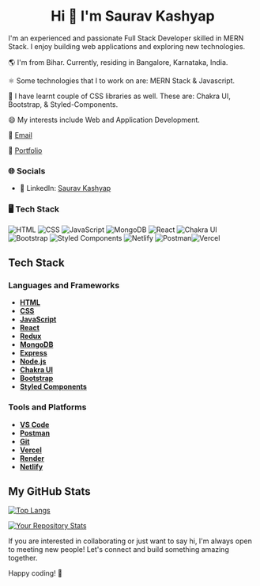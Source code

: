 <h1 align="center"><strong>Hi 👋 I'm Saurav Kashyap</strong></h1>

<p>I'm an experienced and passionate Full Stack Developer skilled in MERN Stack. I enjoy building web applications and exploring new technologies.</p>

🌎 I'm from Bihar. Currently, residing in Bangalore, Karnataka, India.

⚛ Some technologies that I to work on are: MERN Stack & Javascript.

🚀 I have learnt couple of CSS libraries as well. These are: Chakra UI, Bootstrap, & Styled-Components.

😄 My interests include Web and Application Development.

📩 [Email](kashyapsaurav531@gmail.com)

📜 [Portfolio](https://portfolio-ten-livid-87.vercel.app/)

### 🌐 Socials

- 💼 LinkedIn: [Saurav Kashyap](https://www.linkedin.com/in/saurav-kashyap/)

### 🖥 Tech Stack

![HTML](https://img.shields.io/badge/-HTML-orange?style=flat-square&logo=html5&logoColor=white) ![CSS](https://img.shields.io/badge/-CSS-blue?style=flat-square&logo=css3&logoColor=white) ![JavaScript](https://img.shields.io/badge/-JavaScript-yellow?style=flat-square&logo=javascript&logoColor=white) ![MongoDB](https://img.shields.io/badge/-MongoDB-green?style=flat-square&logo=mongodb&logoColor=white) ![React](https://img.shields.io/badge/-React-blue?style=flat-square&logo=react&logoColor=white) ![Chakra UI](https://img.shields.io/badge/-Chakra%20UI-blue?style=flat-square&logo=chakra-ui&logoColor=white) ![Bootstrap](https://img.shields.io/badge/-Bootstrap-purple?style=flat-square&logo=bootstrap&logoColor=white) ![Styled Components](https://img.shields.io/badge/-Styled%20Components-pink?style=flat-square&logo=styled-components&logoColor=white) ![Netlify](https://img.shields.io/badge/-Netlify-blue?style=flat-square&logo=netlify&logoColor=white) ![Postman](https://img.shields.io/badge/-Postman-orange?style=flat-square&logo=postman&logoColor=white)![Vercel](https://img.shields.io/badge/-Vercel-blue?style=flat-square&logo=netlify&logoColor=white)


## Tech Stack

### Languages and Frameworks
- **[HTML](https://developer.mozilla.org/en-US/docs/Web/HTML)**
- **[CSS](https://developer.mozilla.org/en-US/docs/Web/CSS)**
- **[JavaScript](https://developer.mozilla.org/en-US/docs/Web/JavaScript)**
- **[React](https://reactjs.org/)**
- **[Redux](https://redux.js.org/)**
- **[MongoDB](https://www.mongodb.com/)**
- **[Express](https://expressjs.com/)**
- **[Node.js](https://nodejs.org/)**
- **[Chakra UI](https://chakra-ui.com/)**
- **[Bootstrap](https://getbootstrap.com/)**
- **[Styled Components](https://styled-components.com/)**

### Tools and Platforms
- **[VS Code](https://code.visualstudio.com/)**
- **[Postman](https://www.postman.com/)**
- **[Git](https://git-scm.com/)**
- **[Vercel](https://vercel.com/)**
- **[Render](https://render.com/)**
- **[Netlify](https://www.netlify.com/)**




## My GitHub Stats
[![Top Langs](https://github-readme-stats.vercel.app/api/top-langs/?username=kashyapsaurav)](https://github.com/anuraghazra/github-readme-stats)

[![Your Repository Stats](https://github-readme-stats.vercel.app/api?username=kashyapsaurav&show_icons=true)](https://github.com/kashyapsaurav/)



If you are interested in collaborating or just want to say hi, I'm always open to meeting new people! Let's connect and build something amazing together.

Happy coding! 🚀
